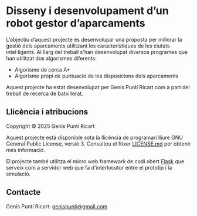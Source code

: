 # Disseny i desenvolupament d’un robot gestor d’aparcaments

L’objectiu d’aquest projecte és desenvolupar una proposta per millorar la gestió dels aparcaments utilitzant les característiques de les ciutats intel·ligents. Al llarg del treball s'han desenvolupat diversos programes que han utilitzat dos algorismes diferents:
- Algorisme de cerca A*
- Algorisme propi de puntuació de les disposicions dels aparcaments

Aquest projecte ha estat desenvolupat per Genís Puntí Ricart com a part del treball de recerca de batxillerat.

## Llicència i atribucions

Copyright &copy; 2025 Genís Puntí Ricart

Aquest projecte està disponible sota la llicència de programari lliure GNU General Public License, versió 3. Consulteu el fitxer [LICENSE.md](LICENSE.md) per obtenir més informació.

El projecte també utilitza el micro web framework de codi obert [Flask](https://palletsprojects.com/p/flask/) que serveix com a servidor web que fa d'interlocutor entre el prototip i la simulació.

## Contacte

Genís Puntí Ricart:
[genispunti@gmail.com](mailto:genispunti@gmail.com)
